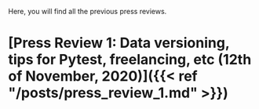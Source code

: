 Here, you will find all the previous press reviews.

# [Press Review 1: Data versioning, tips for Pytest, freelancing, etc (12th of November, 2020)]({{< ref "/posts/press_review_1.md" >}})